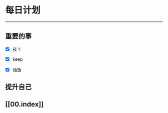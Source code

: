 
# 每日计划
---
## 重要的事

- [x]    夜丫
- [x]   keep
- [x]  恰饭



## 提升自己

  



## [[00.index]]










